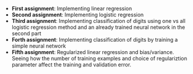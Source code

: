- **First assignment**: Implementing linear regression
- **Second assignment**: Implementing logistic regression
- **Third assignment**: Implementing classification of digits using one vs all logistic regression method and an already trained 
neural network in the second part
- **Forth assignment**: Implementing classification of digits by training a simple neural network
- **Fifth assignment**: Regularized linear regression and bias/variance. Seeing how the number of training examples and 
choice of regulariztion parameter affect the training and validation error.
